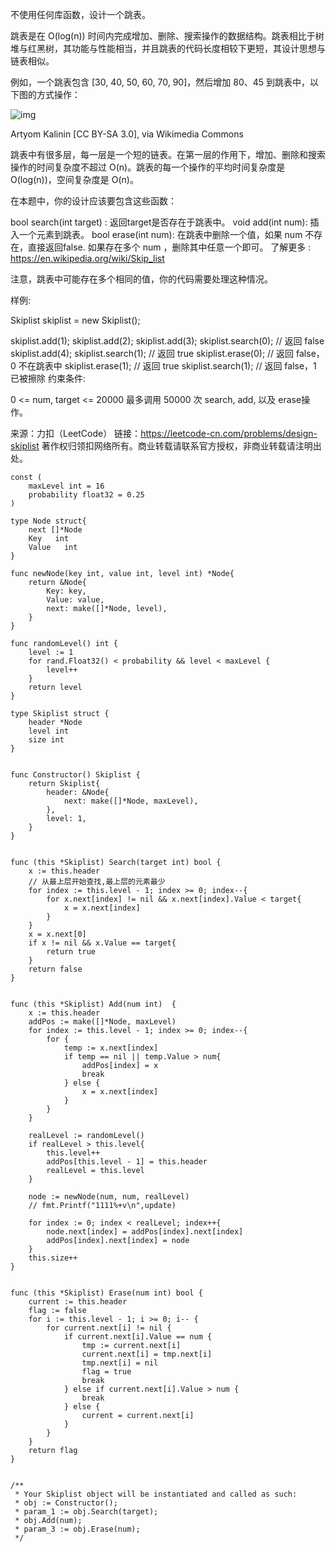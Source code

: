 不使用任何库函数，设计一个跳表。

跳表是在 O(log(n)) 时间内完成增加、删除、搜索操作的数据结构。跳表相比于树堆与红黑树，其功能与性能相当，并且跳表的代码长度相较下更短，其设计思想与链表相似。

例如，一个跳表包含 [30, 40, 50, 60, 70, 90]，然后增加 80、45 到跳表中，以下图的方式操作：

![img](https://assets.leetcode.com/uploads/2019/09/27/1506_skiplist.gif)


Artyom Kalinin [CC BY-SA 3.0], via Wikimedia Commons

跳表中有很多层，每一层是一个短的链表。在第一层的作用下，增加、删除和搜索操作的时间复杂度不超过 O(n)。跳表的每一个操作的平均时间复杂度是 O(log(n))，空间复杂度是 O(n)。

在本题中，你的设计应该要包含这些函数：

bool search(int target) : 返回target是否存在于跳表中。
void add(int num): 插入一个元素到跳表。
bool erase(int num): 在跳表中删除一个值，如果 num 不存在，直接返回false. 如果存在多个 num ，删除其中任意一个即可。
了解更多 : https://en.wikipedia.org/wiki/Skip_list

注意，跳表中可能存在多个相同的值，你的代码需要处理这种情况。

样例:

Skiplist skiplist = new Skiplist();

skiplist.add(1);
skiplist.add(2);
skiplist.add(3);
skiplist.search(0);   // 返回 false
skiplist.add(4);
skiplist.search(1);   // 返回 true
skiplist.erase(0);    // 返回 false，0 不在跳表中
skiplist.erase(1);    // 返回 true
skiplist.search(1);   // 返回 false，1 已被擦除
约束条件:

0 <= num, target <= 20000
最多调用 50000 次 search, add, 以及 erase操作。

来源：力扣（LeetCode）
链接：https://leetcode-cn.com/problems/design-skiplist
著作权归领扣网络所有。商业转载请联系官方授权，非商业转载请注明出处。



```golang
const (
    maxLevel int = 16
    probability float32 = 0.25
)

type Node struct{
    next []*Node
    Key   int
    Value   int
}

func newNode(key int, value int, level int) *Node{
    return &Node{
        Key: key, 
        Value: value,
        next: make([]*Node, level),
    }
}

func randomLevel() int {
    level := 1
    for rand.Float32() < probability && level < maxLevel {
        level++
    }
    return level
}

type Skiplist struct {
    header *Node
    level int
    size int
}


func Constructor() Skiplist {
    return Skiplist{
        header: &Node{
            next: make([]*Node, maxLevel),
        },
        level: 1,
    }
}


func (this *Skiplist) Search(target int) bool {
    x := this.header
    // 从最上层开始查找,最上层的元素最少
    for index := this.level - 1; index >= 0; index--{
        for x.next[index] != nil && x.next[index].Value < target{
            x = x.next[index]
        }
    }
    x = x.next[0]
    if x != nil && x.Value == target{
        return true
    }
    return false
}


func (this *Skiplist) Add(num int)  {
    x := this.header
    addPos := make([]*Node, maxLevel)
    for index := this.level - 1; index >= 0; index--{
        for {
            temp := x.next[index]
            if temp == nil || temp.Value > num{
                addPos[index] = x
                break
            } else {
                x = x.next[index]
            }
        }
    }

    realLevel := randomLevel()
    if realLevel > this.level{
        this.level++
        addPos[this.level - 1] = this.header
        realLevel = this.level
    }

    node := newNode(num, num, realLevel)
    // fmt.Printf("1111%+v\n",update)

    for index := 0; index < realLevel; index++{
        node.next[index] = addPos[index].next[index] 
        addPos[index].next[index] = node
    }
    this.size++
}


func (this *Skiplist) Erase(num int) bool {
	current := this.header
	flag := false
	for i := this.level - 1; i >= 0; i-- {
		for current.next[i] != nil {
			if current.next[i].Value == num {
				tmp := current.next[i]
				current.next[i] = tmp.next[i]
				tmp.next[i] = nil
				flag = true
				break
			} else if current.next[i].Value > num {
				break
			} else {
				current = current.next[i]
			}
		}
	}
	return flag
}


/**
 * Your Skiplist object will be instantiated and called as such:
 * obj := Constructor();
 * param_1 := obj.Search(target);
 * obj.Add(num);
 * param_3 := obj.Erase(num);
 */
```